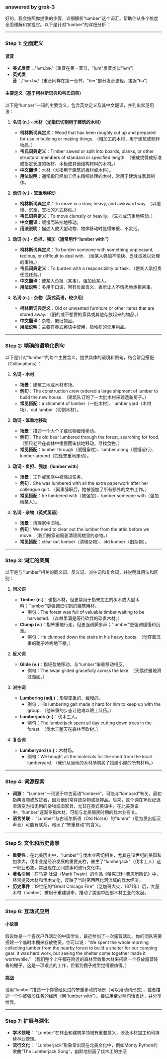 ### answered by grok-3
好的，我会按照你提供的步骤，详细解析“lumber”这个词汇，帮助你从多个维度全面理解和掌握它。以下是针对“lumber”的详细分析：

---

### Step 1: 全面定义
#### 读音
- **美式发音**：/ˈlʌm.bɚ/（重音在第一音节，"lum"发音类似“lʌm”）
- **英式发音**：/ˈlʌm.bə/（重音同样在第一音节，"ber"部分发音更轻，接近“bə”）

#### 主要定义（基于柯林斯词典和韦氏词典）
以下是“lumber”一词的主要含义，包含英文定义及其中文翻译，并列出常见用法：

1. **名词 (n.) - 木材（尤指已切割用于建筑的木材）**
   - **柯林斯词典定义**：Wood that has been roughly cut up and prepared for use in building or making things. （粗加工的木材，用于建筑或制作物品。）
   - **韦氏词典定义**：Timber sawed or split into boards, planks, or other structural members of standard or specified length. （锯成或劈成标准或指定长度的板材、木板或其他结构材料的木材。）
   - **中文翻译**：木材（尤指用于建筑的板材或木料）。
   - **用法说明**：通常指已经加工但未精细处理的木材，常用于建筑或家具制作。

2. **动词 (v.) - 笨重地移动**
   - **柯林斯词典定义**：To move in a slow, heavy, and awkward way. （以缓慢、沉重、笨拙的方式移动。）
   - **韦氏词典定义**：To move clumsily or heavily. （笨拙或沉重地移动。）
   - **中文翻译**：缓慢而笨拙地移动。
   - **用法说明**：描述人或大型动物、物体移动时显得笨重、不灵活。

3. **动词 (v.) - 负担、强加（通常用作“lumber with”）**
   - **柯林斯词典定义**：To burden someone with something unpleasant, tedious, or difficult to deal with. （给某人强加不愉快、乏味或难以处理的事物。）
   - **韦氏词典定义**：To burden with a responsibility or task. （使某人承担责任或任务。）
   - **中文翻译**：使某人负担（某事），强加给某人。
   - **用法说明**：多用于口语，带有负面含义，表示让人不情愿地承担某事。

4. **名词 (n.) - 杂物（英式英语，较少用）**
   - **柯林斯词典定义**：Old or unwanted furniture or other items that are stored away. （旧的或不想要的家具或其他存放起来的物品。）
   - **中文翻译**：杂物、废旧物品。
   - **用法说明**：主要在英式英语中使用，指堆积的无用物品。

---

### Step 2: 精确的语境化例句
以下是针对“lumber”的每个主要含义，提供具体的语境和例句，结合常见搭配（Collocations）：

1. **名词 - 木材**
   - **场景**：建筑工地或木材市场。
   - **例句**：The construction crew ordered a large shipment of lumber to build the new house. （建筑队订购了一大批木材来建造新房子。）
   - **常见搭配**：a shipment of lumber（一批木材）、lumber yard（木材场）、cut lumber（切割木材）。

2. **动词 - 笨重地移动**
   - **场景**：描述一个大个子或动物缓慢移动。
   - **例句**：The old bear lumbered through the forest, searching for food. （那只老熊在森林中缓慢而笨拙地移动，寻找食物。）
   - **常见搭配**：lumber through（缓慢穿过）、lumber along（缓慢前行）、lumber around（四处笨重地走动）。

3. **动词 - 负担、强加（lumber with）**
   - **场景**：工作或家庭中被强加任务。
   - **例句**：She was lumbered with all the extra paperwork after her colleague quit. （同事辞职后，她被强加了所有额外的文书工作。）
   - **常见搭配**：be lumbered with（被强加）、lumber someone with（强加给某人）。

4. **名词 - 杂物（英式英语）**
   - **场景**：清理家中旧物。
   - **例句**：We need to clear out the lumber from the attic before we move. （我们搬家前需要清理阁楼里的杂物。）
   - **常见搭配**：clear out lumber（清理杂物）、old lumber（旧杂物）。

---

### Step 3: 词汇的亲属
以下是与“lumber”相关的同义词、反义词、派生词和复合词，并说明其用法和区别：

1. **同义词**
   - **Timber (n.)**：也指木材，但更常用于指未加工的树木或大型木料；“lumber”更强调已切割的建筑用材。
     - 例句：The forest was full of valuable timber waiting to be harvested. （森林里满是等待砍伐的珍贵木材。）
   - **Clump (v.)**：指笨重地行走，但更强调脚步声；“lumber”更强调缓慢和沉重。
     - 例句：He clumped down the stairs in his heavy boots. （他穿着沉重的靴子咚咚地下楼。）

2. **反义词**
   - **Glide (v.)**：指轻盈地移动，与“lumber”笨重移动相反。
     - 例句：The swan glided gracefully across the lake. （天鹅优雅地滑过湖面。）

3. **派生词**
   - **Lumbering (adj.)**：形容笨重的、缓慢的。
     - 例句：His lumbering gait made it hard for him to keep up with the group. （他笨重的步态让他难以跟上队伍。）
   - **Lumberjack (n.)**：伐木工人。
     - 例句：The lumberjack spent all day cutting down trees in the forest. （伐木工整天在森林里砍树。）

4. **复合词**
   - **Lumberyard (n.)**：木材场。
     - 例句：We bought all the materials for the shed from the local lumberyard. （我们从当地的木材场购买了搭建小屋的所有材料。）

---

### Step 4: 词源探索
- **词源**： “Lumber”一词源于中古英语“lombere”，可能与“lombard”有关，最初指典当商或放贷者，因为他们常存放杂物或抵押品。后来，这个词在16世纪逐渐演变为指无用的杂物或旧家具，尤其在英式英语中。在北美英语中，“lumber”逐渐专指木材，可能与北美殖民时期的伐木业有关。
- **语言关联**： “Lumber”与古诺尔斯语（Old Norse）的“lumra”（意为发出低沉声音）可能有联系，暗示了“笨重移动”的含义。

---

### Step 5: 文化和历史背景
- **重要性**：在北美历史中，“lumber”与伐木业密切相关，尤其在19世纪的美国和加拿大，伐木业是经济发展的重要支柱，催生了“lumberjack”（伐木工人）这一职业形象，常出现在民间故事和流行文化中。
- **著名引用**：在马克·吐温（Mark Twain）的作品《哈克贝利·费恩历险记》中，经常提及木材和伐木文化，反映了当时密西西比河流域的伐木经济。
- **历史事件**：19世纪的“Great Chicago Fire”（芝加哥大火，1871年）后，大量木材（lumber）被用于重建城市，推动了美国中西部木材工业的发展。

---

### Step 6: 互动式应用
#### 小故事
假设你是一个喜欢户外活动的中国学生，最近参加了一次露营活动。你的团队需要搭建一个临时木棚来存放物资。你可以说：“We spent the whole morning collecting lumber from the nearby forest to build a shelter for our camping gear. It was hard work, but seeing the shelter come together made it worthwhile.” （我们整个上午都在附近的森林里收集木材来搭建一个存放露营装备的棚子。这是一项艰苦的工作，但看到棚子成型觉得很值得。）

#### 挑战
请用“lumber”描述一个你曾经见过的笨重移动的场景（可以用动词形式），或者描述一个你被强加任务的经历（用“lumber with”）。尝试用至少两句话表达，并分享给我。

---

### Step 7: 扩展与深化
- **学术领域**： “Lumber”在林业和建筑学领域有重要意义，涉及木材加工和可持续林业管理。
- **流行文化**： “Lumberjack”形象常出现在北美文化中，例如Monty Python的歌曲“The Lumberjack Song”，幽默地刻画了伐木工的生活    